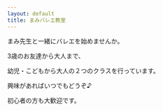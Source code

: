 ```yaml
---
layout: default
title: まみバレエ教室
---
```

まみ先生と一緒にバレエを始めませんか。


3歳のお友達から大人まで、

幼児・こどもから大人の２つのクラスを行っています。

興味があればいつでもどうぞ♪

初心者の方も大歓迎です。
